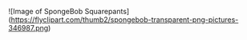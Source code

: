 ![Image of SpongeBob Squarepants] (https://flyclipart.com/thumb2/spongebob-transparent-png-pictures-346987.png)
